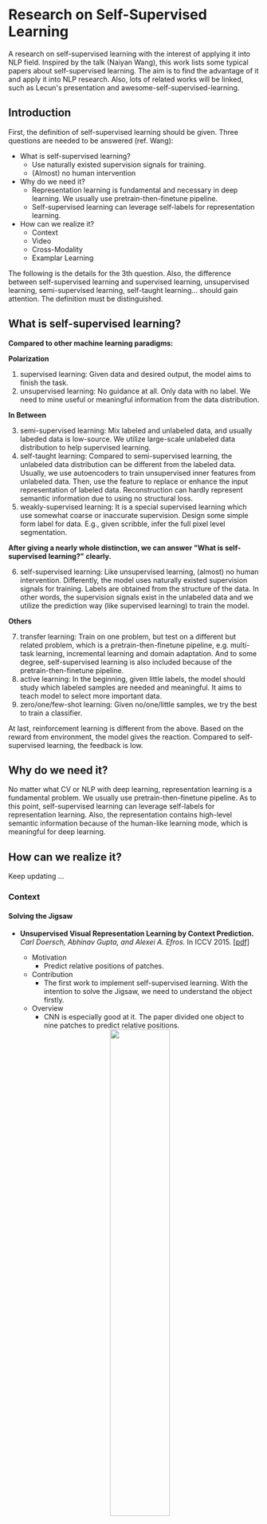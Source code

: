 # Research on Self-Supervised Learning

A research on self-supervised learning with the interest of applying it into NLP field. Inspired by the talk (Naiyan Wang), this work lists some typical papers about self-supervised learning. The aim is to find the advantage of it and apply it into NLP research. Also, lots of related works will be linked, such as Lecun's presentation and awesome-self-supervised-learning.

## Introduction

First, the definition of self-supervised learning should be given. Three questions are needed to be answered (ref. Wang):

* What is self-supervised learning?
	* Use naturally existed supervision signals for training.
	* (Almost) no human intervention
* Why do we need it?
	* Representation learning is fundamental and necessary in deep learning. We usually use pretrain-then-finetune pipeline.
	* Self-supervised learning can leverage self-labels for representation learning.
* How can we realize it?
	* Context
	* Video
	* Cross-Modality
	* Examplar Learning
	
The following is the details for the 3th question. Also, the difference between self-supervised learning and supervised learning, unsupervised learning, semi-supervised learning, self-taught learning... should gain attention. The definition must be distinguished.

## What is self-supervised learning?

**Compared to other machine learning paradigms:**

**Polarization**

1. supervised learning: Given data and desired output, the model aims to finish the task.
2. unsupervised learning: No guidance at all. Only data with no label. We need to mine useful or meaningful information from the data distribution.

**In Between**

3. semi-supervised learning: Mix labeled and unlabeled data, and usually labeded data is low-source. We utilize large-scale unlabeled data distribution to help supervised learning.
4. self-taught learning: Compared to semi-supervised learning, the unlabeled data distribution can be different from the labeled data. Usually, we use autoencoders to train unsupervised inner features from unlabeled data. Then, use the feature to replace or enhance the input representation of labeled data. Reconstruction can hardly represent semantic information due to using no structural loss.
5. weakly-supervised learning: It is a special supervised learning which use somewhat coarse or inaccurate supervision. Design some simple form label for data. E.g., given scribble, infer the full pixel level segmentation.

**After giving a nearly whole distinction, we can answer "What is self-supervised learning?" clearly.**

6. self-supervised learning: Like unsupervised learning, (almost) no human intervention. Differently, the model uses naturally existed supervision signals for training. Labels are obtained from the structure of the data. In other words, the supervision signals exist in the unlabeled data and we utilize the prediction way (like supervised learning) to train the model.

**Others**

7. transfer learning: Train on one problem, but test on a different but related problem, which is a pretrain-then-finetune pipeline, e.g. multi-task learning, incremental learning and domain adaptation. And to some degree, self-supervised learning is also included because of the pretrain-then-finetune pipeline.
8. active learning: In the beginning, given little labels, the model should study which labeled samples are needed and meaningful. It aims to teach model to select more important data.
9. zero/one/few-shot learning: Given no/one/little samples, we try the best to train a classifier.

At last, reinforcement learning is different from the above. Based on the reward from environment, the model gives the reaction. Compared to self-supervised learning, the feedback is low. 

## Why do we need it?

No matter what CV or NLP with deep learning, representation learning is a fundamental problem. We usually use pretrain-then-finetune pipeline. As to this point, self-supervised learning can leverage self-labels for representation learning. Also, the representation contains high-level semantic information because of the human-like learning mode, which is meaningful for deep learning.

## How can we realize it?

Keep updating ...

### Context

#### Solving the Jigsaw

* **Unsupervised Visual Representation Learning by Context Prediction.** *Carl Doersch, Abhinav Gupta, and Alexei A. Efros.* In ICCV 2015. [[pdf]](https://arxiv.org/pdf/1505.05192.pdf)
    * Motivation
        * Predict relative positions of patches.
    * Contribution
        * The first work to implement self-supervised learning. With the intention to solve the Jigsaw, we need to understand the object firstly.
    * Overview
        * CNN is especially good at it. The paper divided one object to nine patches to predict relative positions.
	<div align=center>
	    <img src="./images/Jigsaw 1.png" height="50%" width="50%" />
	</div>
    
* **Unsupervised learning of visual representations by solving jigsaw puzzles.** *Noroozi, Mehdi and Favaro, Paolo.* In ECCV 2016. [[pdf]](http://arxiv.org/abs/1603.09246)
    * Motivation
        * Use stronger supervision, solve the real jigsaw problem. 
    * Contribution
        * Introduce the context-free network (CFN), a CNN whose features can be easily transferred between detection/classification and Jigsaw puzzle reassembly tasks.
    * Overview
	<div align=center>
	    <img src="./images/Jigsaw 2.png" height="50%" width="50%" />
	</div>
    
#### Colorization

* **Context Encoders: Feature Learning by Impainting.** *Pathak, Deepak and Krahenbuhl, Philipp and Donahue, Jeff and Darrell, Trevor and Efros, Alexei A.* In CVPR 2016. [[pdf]](https://people.eecs.berkeley.edu/~pathak/papers/cvpr16.pdf)
    * Motivation
        * Given an image with a missing region, we train a convolutional neural network to regress to the missing pixel values. It is possible to learn and predict this structure.
	<div align=center>
	    <img src="./images/Color 1-0.png" height="50%" width="50%" />
	</div>
	
    * Contribution
        * The model consists of an encoder capturing the context of an image into a compact latent feature representation and a decoder which uses that representation to produce the miss- ing image content.
        * Introduce a channel- wise fully-connected layer, which allows each unit in the decoder to reason about the entire image content.
        * With the advancement of adversarial loss.
	
    * Overview
        * The overall architecture is a simple encoder-decoder pipeline. The encoder takes an input image with missing regions and produces a latent feature representation of that image. The decoder takes this feature representation and produces the missing image content.
	<div align=center>
	    <img src="./images/Color 1-1.png" height="50%" width="50%" />
	</div>

* **Colorful Image Colorization.** *Zhang, Richard and Isola, Phillip and Efros, Alexei A.* In ECCV 2016. [[pdf]](https://arxiv.org/abs/1603.08511)

    * Motivation
        * Given a grayscale photograph as input, this paper attacks the problem of hallucinating a plausible color version of the photograph. You have to know what the object is before you predict its color. E.g. Apple is red/green, sky is blue, etc.
	<div align=center>
	    <img src="./Images/Color 2-0.png" height="50%" width="50%" />
	</div>
	
    * Contribution
        * propose a fully automatic approach that produces vibrant and realistic colorizations.
        * The method successfully fools humans on 32% of the trials, significantly higher than previous methods. 
        * It shows that colorization can be a powerful pretext task for self-supervised feature learning, acting as a cross-channel encoder. 
	
    * Overview
	<div align=center>
	    <img src="./images/Color 2-1.png" height="50%" width="50%" />
	</div>

### Video

#### Motion consistency

* **Unsupervised learning of visual representations using videos**. *Wang, Xiaolong and Gupta, Abhinav.*  In ICCV 2015. [[pdf]](https://www.cv-foundation.org/openaccess/content_iccv_2015/papers/Wang_Unsupervised_Learning_of_ICCV_2015_paper.pdf)
    * Motivation
        * Find corresponding pairs using visual tracking.
    * Contribution
        * Define a rank task to find corresponding two frames.
    * Overview

<div align=center>
	    <img src="./images/video1.png" height="50%" width="50%" />
</div> 

* **Dense optical flow prediction from a static image**. *Jacob Walker, Abhinav Gupta, and Martial Hebert*. In ICCV 2015. [[pdf]](https://www.cv-foundation.org/openaccess/content_iccv_2015/papers/Walker_Dense_Optical_Flow_ICCV_2015_paper.pdf)
    * Motivation
        * Directly predict motion,  Motion is not predictable by its nature.
    * Contribution
        * The ultimate goal is not to predict instance motion, but to learn common motion of visually similar objects.
    * Overview
<div align=center>
	    <img src="./images/video2.png" height="50%" width="50%" />
</div> 

* **Pose from Action: Unsupervised Learning of Pose Features based on Motion**. *Senthil Purushwalkam and Abhinav Gupta*.  In ECCVW 2016. [[pdf]](https://arxiv.org/pdf/1609.05420.pdf)
    * Motivation
        * Similar pose should have similar motion. 
    * Contribution
        * Learning appearance transformation.
    * Overview

<div align=center>
	    <img src="./images/video3.png" height="50%" width="50%" />
</div> 

<div align=center>
	    <img src="./images/video4.png" height="50%" width="50%" />
</div> 

#### Action Order

* **Shuffle and learn: unsupervised learning using temporal order verification**. *Misra, Ishan and Zitnick, C. Lawrence and Hebert, Martial*. In ECCV 2016. [[pdf]](https://arxiv.org/pdf/1603.08561.pdf)
    * Motivation
        * Is the temporal order of a video correct? 
    * Contribution
        * Encode the cause and effect of action.
    * Overview

<div align=center>
	    <img src="./images/video5.png" height="50%" width="50%" />
</div> 

* **Self-Supervised Video Representation Learning With Odd-One-Out Networks**. *Fernando, Basura and Bilen, Hakan and Gavves, Efstratios and Gould, Stephen*. In CVPR 2017. [[pdf]](https://arxiv.org/pdf/1611.06646.pdf)
    * Motivation
        * Is the temporal order of a video correct? 
    * Contribution
        * Define the task to find the odd sequence.
    * Overview

<div align=center>
	    <img src="./images/video6.png" height="50%" width="50%" />
</div> 

### Cross-Modality

* **TextTopicNet - Self-Supervised Learning of Visual Features Through Embedding Images on Semantic Text Spaces.** *Patel et al.* In CVPR 2017. [[pdf]](https://arxiv.org/pdf/1807.02110.pdf)
    * Motivation
        * Take advantage of multi-modal context (Wikipedia) for self-supervised learning.
    * Contribution
        * Train a CNN to predict the more probable pic to appear as an illustration.
        * SOTA performance in image classification, object detection, and multi-modal retrieval.
    * Overview

<div align=center>
	    <img src="./images/cross1.png" height="50%" width="50%" />
</div>


# Reference

1. The Presentation given by Yann LeCun in the Opening of IJCAI 2018: We Need a World Model.[ [pdf](https://cloud.tencent.com/developer/article/1356966), [chinese](http://ir.hit.edu.cn/~zyli/papers/lecun_ijcai18.pdf) ]
2. awesome-self-supervised-learning. [ [url](https://github.com/jason718/awesome-self-supervised-learning) ]
3. A Survey to Self-supervised learning. [ [ppt](http://link.zhihu.com/?target=http%3A//winsty.net/talks/self_supervised.pptx) ]
